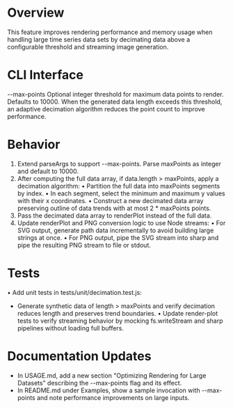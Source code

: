 # Overview

This feature improves rendering performance and memory usage when handling large time series data sets by decimating data above a configurable threshold and streaming image generation.

# CLI Interface

--max-points  Optional integer threshold for maximum data points to render. Defaults to 10000. When the generated data length exceeds this threshold, an adaptive decimation algorithm reduces the point count to improve performance.

# Behavior

1. Extend parseArgs to support --max-points. Parse maxPoints as integer and default to 10000.
2. After computing the full data array, if data.length > maxPoints, apply a decimation algorithm:
   • Partition the full data into maxPoints segments by index.
   • In each segment, select the minimum and maximum y values with their x coordinates.
   • Construct a new decimated data array preserving outline of data trends with at most 2 * maxPoints points.
3. Pass the decimated data array to renderPlot instead of the full data.
4. Update renderPlot and PNG conversion logic to use Node streams:
   • For SVG output, generate path data incrementally to avoid building large strings at once.
   • For PNG output, pipe the SVG stream into sharp and pipe the resulting PNG stream to file or stdout.

# Tests

• Add unit tests in tests/unit/decimation.test.js:
  - Generate synthetic data of length > maxPoints and verify decimation reduces length and preserves trend boundaries.
• Update render-plot tests to verify streaming behavior by mocking fs.writeStream and sharp pipelines without loading full buffers.

# Documentation Updates

- In USAGE.md, add a new section "Optimizing Rendering for Large Datasets" describing the --max-points flag and its effect.
- In README.md under Examples, show a sample invocation with --max-points and note performance improvements on large inputs.
